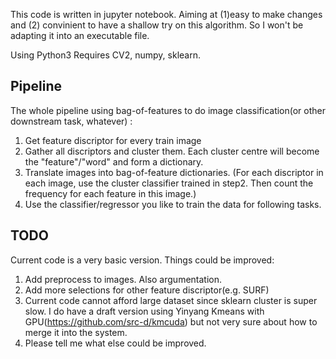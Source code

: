 This code is written in jupyter notebook. Aiming at (1)easy to make changes and (2) convinient to have a shallow try on this algorithm. So I won't be adapting it into an executable file.


Using Python3
Requires CV2, numpy, sklearn.

Pipeline
----------------
The whole pipeline using bag-of-features to do image classification(or other downstream task, whatever) :
1. Get feature discriptor for every train image
2. Gather all discriptors and cluster them. Each cluster centre will become the "feature"/"word" and form a dictionary.
3. Translate images into bag-of-feature dictionaries. (For each discriptor in each image, use the cluster classifier trained in step2. Then count the frequency for each feature in this image.)
4. Use the classifier/regressor you like to train the data for following tasks.

TODO
----------------
Current code is a very basic version. Things could be improved:

1. Add preprocess to images. Also argumentation.
2. Add more selections for other feature discriptor(e.g. SURF)
3. Current code cannot afford large dataset since sklearn cluster is super slow. I do have a draft version using Yinyang Kmeans with GPU(https://github.com/src-d/kmcuda) but not very sure about how to merge it into the system.
4. Please tell me what else could be improved.
